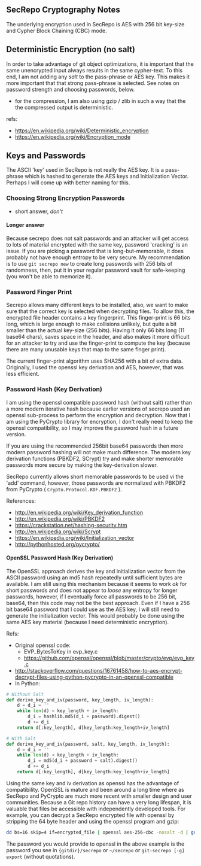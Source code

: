 ## SecRepo Cryptography Notes
The underlying encryption used in SecRepo is AES with 256 bit key-size and Cypher Block Chaining  (CBC) mode.
## Deterministic Encryption (no salt)
In order to take advantage of git object optimizations, it is important that the same unencrypted input always results in the same cypher-text. To this end, I am not adding any *salt* to the pass-phrase or AES key. This makes it more important that that strong pass-phrase is selected. See notes on password strength and choosing passwords, below.
   * for the compression, I am also using gzip / zlib in such a way that the the compressed output is deterministic.

refs:
   * https://en.wikipedia.org/wiki/Deterministic_encryption
   * https://en.wikipedia.org/wiki/Encryption_mode

## Keys and Passwords
The ASCII 'key' used in SecRepo is not really the AES key. It is a pass-phrase which is hashed to generate the AES keys and Initialization Vector. Perhaps I will come up with better naming for this.
### Choosing Strong Encryption Passwords
   * short answer, *don't*

#### Longer answer
Because secrepo does not salt passwords and an attacker will get access to lots of material encrypted with the same key, password 'cracking' is an issue. If you are picking a password that is long-but-memorable, it does probably not have enough entropy to be very secure. My recommendation is  to use `git secrepo new` to create long passwords with 256 bits of randomness, then, put it in your regular password vault for safe-keeping (you won't be able to memorize it).

### Password Finger Print
Secrepo allows many different keys to be installed, also, we want to make sure that the correct key is selected when decrypting files. To allow this, the encrypted file header contains a key fingerprint.
This finger-print is 66 bits long, which is large enough to make collisions unlikely, but quite a bit smaller than the actual key-size (256 bits). Having it only 66 bits long (11 base64 chars), saves space in the header, and also makes it more difficult for an attacker to try and use the finger-print to compute the key (because there are many unusable keys that map to the same finger print).

The current finger-print algorithm uses SHA256 with a bit of extra data.
Originally, I used the openssl key derivation and AES, however, that was less efficient.

### Password Hash (Key Derivation)
I am using the openssl compatible password hash (without salt) rather than a more modern iterative hash because earlier versions of secrepo used an openssl sub-process to perform the encryption and decryption. Now that I am using the PyCrypto library for encryption, I don't really need to keep the openssl compatibility, so I may improve the password hash in a future version.

If you are using the recommended 256bit base64 passwords then more modern password hashing will not make much difference. The modern key derivation functions (PBKDF2, SCrypt) try and make shorter memorable passwords more secure by making the key-derivation slower.

SecRepo currently allows short memorable passwords to be used vi the 'add' command, however, those passwords are normalized with PBKDF2 from PyCrypto ( `Crypto.Protocol.KDF.PBKDF2` ).

References:
   * http://en.wikipedia.org/wiki/Key_derivation_function
   * http://en.wikipedia.org/wiki/PBKDF2
   * https://crackstation.net/hashing-security.htm
   * http://en.wikipedia.org/wiki/Scrypt
   * https://en.wikipedia.org/wiki/Initialization_vector
   * http://pythonhosted.org/pycrypto/

#### OpenSSL Password Hash (Key Derivation)
The OpenSSL approach derives the key and initialization vector from the ASCII password using an md5 hash repeatedly until sufficient bytes are available. I am still using this mechanism because it seems to work *ok* for short passwords and does not appear to *loose* any entropy for longer passwords, however, if I eventually force all passwords to be 256 bit, base64, then this code may not be the best approach. Even if I have a 256 bit base64 password that I could use as the AES key, I will still need to generate the initialization vector. This would probably be done using the same AES key material (because I need deterministic encryption). 

Refs:
   * Original openssl code:
      * EVP_BytesToKey in evp_key.c
      * https://github.com/openssl/openssl/blob/master/crypto/evp/evp_key.c
   * http://stackoverflow.com/questions/16761458/how-to-aes-encrypt-decrypt-files-using-python-pycrypto-in-an-openssl-compatible
   * In Python:

```python
# Without Salt
def derive_key_and_iv(password, key_length, iv_length):
    d = d_i = ''
    while len(d) < key_length + iv_length:
        d_i = hashlib.md5(d_i + password).digest()
        d += d_i
    return d[:key_length], d[key_length:key_length+iv_length]

# With Salt
def derive_key_and_iv(password, salt, key_length, iv_length):
    d = d_i = ''
    while len(d) < key_length + iv_length:
        d_i = md5(d_i + password + salt).digest()
        d += d_i
    return d[:key_length], d[key_length:key_length+iv_length]
```

Using the same key and iv derivation as openssl has the advantage of compatibility. OpenSSL is mature and been around a long time where as SecRepo and PyCrypto are much more recent with smaller design and user communities. Because a Git repo history can have a very long lifespan, it is valuable that files be accessible with independently developed tools.
For example, you can decrypt a SecRepo encrypted file with openssl by stripping the
64 byte header and using the openssl program and gzip:
```sh
dd bs=16 skip=4 if=encrypted_file | openssl aes-256-cbc -nosalt -d | gunzip > clear_file
```
The password you would provide to openssl in the above example is the password you see in
`{gitdir}/secrepo` or `~/secrepo` or `git-secrepo [-g] export` (without quotations).
